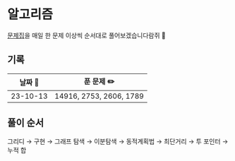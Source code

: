 # 알고리즘

<a href='https://github.com/tony9402/baekjoon/tree/main#%EA%B0%81-%EC%95%8C%EA%B3%A0%EB%A6%AC%EC%A6%98-%EB%AC%B8%EC%A0%9C%EC%A7%91'>문제집</a>을 매일 한 문제 이상씩 순서대로 풀어보겠습니다람쥐 🐹

## 기록

| 날짜 📅  |       푼 문제 ✏️        |
| :------: | :---------------------: |
| 23-10-13 | 14916, 2753, 2606, 1789 |

## 풀이 순서

그리디
→ 구현
→ 그래프 탐색
→ 이분탐색
→ 동적계획법
→ 최단거리
→ 투 포인터
→ 누적 합
